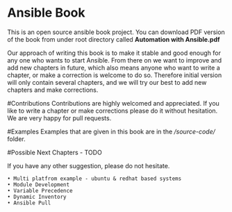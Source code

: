 Ansible Book
=========================

This is an open source ansible book project. You can download PDF version of the book from under root directory called **Automation with Ansible.pdf**


Our approach of writing this book is to make it stable and good enough for any one who wants to start Ansible. From there on we want to improve and add new chapters in future, which also means anyone who want to write a chapter, or make a correction is welcome to do so. Therefore initial version will only contain several chapters, and we will try our best to add new chapters and make corrections.


#Contributions
Contributions are highly welcomed and appreciated. If you like to write a chapter or make corrections please do it without hesitation. We are very happy for pull requests.


#Examples
Examples that are given in this book are in the */source-code/* folder.


#Possible Next Chapters - TODO

If you have any other suggestion, please do not hesitate.
	
	• Multi platfrom example - ubuntu & redhat based systems
	• Module Development
	• Variable Precedence 
	• Dynamic Inventory
	• Ansible Pull
	
 